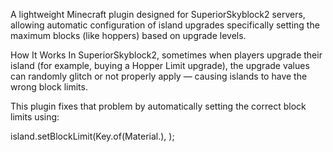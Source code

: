 A lightweight Minecraft plugin designed for SuperiorSkyblock2 servers, allowing automatic configuration of island upgrades
specifically setting the maximum blocks (like hoppers) based on upgrade levels.

How It Works
In SuperiorSkyblock2, sometimes when players upgrade their island (for example, buying a Hopper Limit upgrade),
the upgrade values can randomly glitch or not properly apply — causing islands to have the wrong block limits.

This plugin fixes that problem by automatically setting the correct block limits using:

island.setBlockLimit(Key.of(Material.<material name>), <value>);
